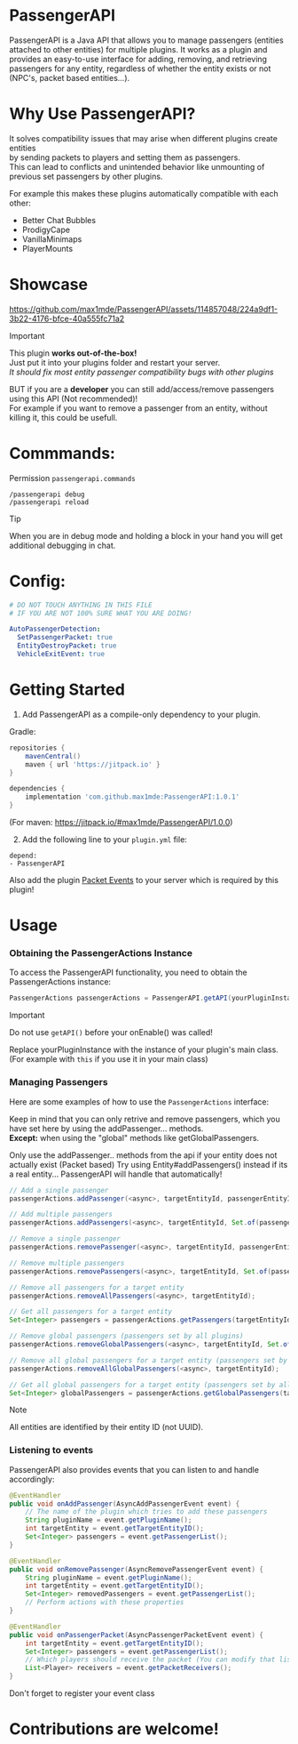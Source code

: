 # PassengerAPI
PassengerAPI is a Java API that allows you to manage passengers (entities attached to other entities) for multiple plugins.
It works as a plugin and provides an easy-to-use interface for adding, removing, and retrieving passengers for any entity,
regardless of whether the entity exists or not (NPC's, packet based entities...).

# Why Use PassengerAPI?
It solves compatibility issues that may arise when different plugins create entities    
by sending packets to players and setting them as passengers.  
This can lead to conflicts and unintended behavior like unmounting of previous set passengers by other plugins.

For example this makes these plugins automatically compatible with each other:
- Better Chat Bubbles
- ProdigyCape
- VanillaMinimaps
- PlayerMounts

# Showcase

https://github.com/max1mde/PassengerAPI/assets/114857048/224a9df1-3b22-4176-bfce-40a555fc71a2



> [!IMPORTANT]  
> This plugin **works out-of-the-box!**  
> Just put it into your plugins folder and restart your server.  
> _It should fix most entity passenger compatibility bugs with other plugins_
>
> BUT if you are a **developer** you can still add/access/remove passengers using this API (Not recommended)!  
> For example if you want to remove a passenger from an entity, without killing it, this could be usefull.


# Commmands:

Permission `passengerapi.commands`

```
/passengerapi debug 
/passengerapi reload
```
> [!TIP]   
> When you are in debug mode and holding a block in your hand
> you will get additional debugging in chat.

# Config:

```yml
# DO NOT TOUCH ANYTHING IN THIS FILE
# IF YOU ARE NOT 100% SURE WHAT YOU ARE DOING!

AutoPassengerDetection:
  SetPassengerPacket: true
  EntityDestroyPacket: true
  VehicleExitEvent: true
```


# Getting Started

1. Add PassengerAPI as a compile-only dependency to your plugin.

Gradle:
```gradle
repositories {
    mavenCentral()
    maven { url 'https://jitpack.io' }
}

dependencies {
    implementation 'com.github.max1mde:PassengerAPI:1.0.1'
}
```
(For maven: https://jitpack.io/#max1mde/PassengerAPI/1.0.0)  

2. Add the following line to your `plugin.yml` file:
```
depend:
- PassengerAPI
```

Also add the plugin [Packet Events](https://www.spigotmc.org/resources/packetevents-api.80279/) to your server
which is required by this plugin!

# Usage

### Obtaining the PassengerActions Instance

To access the PassengerAPI functionality, you need to obtain the PassengerActions instance:

```java
PassengerActions passengerActions = PassengerAPI.getAPI(yourPluginInstance);
```

> [!IMPORTANT]  
> Do not use `getAPI()` before your onEnable() was called!
>

Replace yourPluginInstance with the instance of your plugin's main class.  
(For example with `this` if you use it in your main class)

### Managing Passengers

Here are some examples of how to use the `PassengerActions` interface:

Keep in mind that you can only retrive and remove passengers, which you have set here by using the addPassenger... methods.  
**Except:** when using the "global" methods like getGlobalPassengers.

Only use the addPassenger.. methods from the api if your entity does not actually exist (Packet based)
Try using Entity#addPassengers() instead if its a real entity... PassengerAPI will handle that automatically!

```java
// Add a single passenger
passengerActions.addPassenger(<async>, targetEntityId, passengerEntityId);

// Add multiple passengers
passengerActions.addPassengers(<async>, targetEntityId, Set.of(passenger1Id, passenger2Id, ...));

// Remove a single passenger
passengerActions.removePassenger(<async>, targetEntityId, passengerEntityId);

// Remove multiple passengers
passengerActions.removePassengers(<async>, targetEntityId, Set.of(passenger1Id, passenger2Id, ...));

// Remove all passengers for a target entity
passengerActions.removeAllPassengers(<async>, targetEntityId);

// Get all passengers for a target entity
Set<Integer> passengers = passengerActions.getPassengers(targetEntityId);

// Remove global passengers (passengers set by all plugins)
passengerActions.removeGlobalPassengers(<async>, targetEntityId, Set.of(passenger1Id, passenger2Id, ...));

// Remove all global passengers for a target entity (passengers set by all plugins)
passengerActions.removeAllGlobalPassengers(<async>, targetEntityId);

// Get all global passengers for a target entity (passengers set by all plugins)
Set<Integer> globalPassengers = passengerActions.getGlobalPassengers(targetEntityId);
```

> [!NOTE]   
> All entities are identified by their entity ID (not UUID).

### Listening to events

PassengerAPI also provides events that you can listen to and handle accordingly:

```java
@EventHandler
public void onAddPassenger(AsyncAddPassengerEvent event) {
    // The name of the plugin which tries to add these passengers
    String pluginName = event.getPluginName();
    int targetEntity = event.getTargetEntityID();
    Set<Integer> passengers = event.getPassengerList();
}

@EventHandler
public void onRemovePassenger(AsyncRemovePassengerEvent event) {
    String pluginName = event.getPluginName();
    int targetEntity = event.getTargetEntityID();
    Set<Integer> removedPassengers = event.getPassengerList();
    // Perform actions with these properties
}

@EventHandler
public void onPassengerPacket(AsyncPassengerPacketEvent event) {
    int targetEntity = event.getTargetEntityID();
    Set<Integer> passengers = event.getPassengerList();
    // Which players should receive the packet (You can modify that list)
    List<Player> receivers = event.getPacketReceivers();
}
```
Don't forget to register your event class 


# Contributions are welcome!
